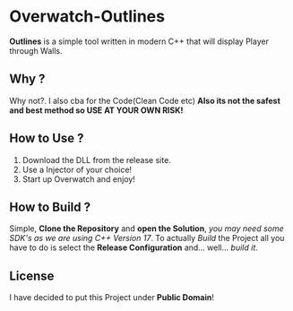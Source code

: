 # Overwatch-Outlines

**Outlines** is a simple tool written in modern C++ that will display Player through Walls.

## Why ?

Why not?. I also cba for the Code(Clean Code etc) **Also its not the safest and best method so USE AT YOUR OWN RISK!**

## How to Use ?

1. Download the DLL from the release site.
2. Use a Injector of your choice!
3. Start up Overwatch and enjoy!

## How to Build ?

Simple, **Clone the Repository** and **open the Solution**, *you may need some SDK's as we are using C++ Version 17*.
To actually *Build* the Project all you have to do is select the **Release Configuration** and... well... *build it*.

## License

I have decided to put this Project under **Public Domain**!

